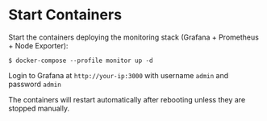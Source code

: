 # Start Containers

Start the containers deploying the monitoring stack (Grafana + Prometheus + Node Exporter):

```
$ docker-compose --profile monitor up -d
```

Login to Grafana at `http://your-ip:3000` with username `admin` and password `admin`

The containers will restart automatically after rebooting unless they are stopped manually.
